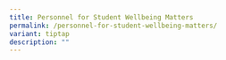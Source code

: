 ```yaml
---
title: Personnel for Student Wellbeing Matters
permalink: /personnel-for-student-wellbeing-matters/
variant: tiptap
description: ""
---
```

